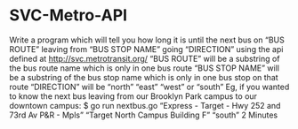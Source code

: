 # SVC-Metro-API

 Write a program which will tell you how long it is until the next bus on “BUS ROUTE” leaving from “BUS STOP NAME” going “DIRECTION” using the api defined at http://svc.metrotransit.org/ “BUS ROUTE” will be a substring of the bus route name which is only in one bus route “BUS STOP NAME” will be a substring of the bus stop name which is only in one bus stop on that route “DIRECTION” will be “north” “east” “west” or “south” Eg, if you wanted to know the next bus leaving from our Brooklyn Park campus to our downtown campus: $ go run nextbus.go “Express - Target - Hwy 252 and 73rd Av P&R - Mpls” “Target North Campus Building F” “south” 2 Minutes
